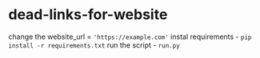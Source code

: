 # dead-links-for-website

change the website_url = `'https://example.com'`
instal requirements - `pip install -r requirements.txt`
run the script - `run.py`

